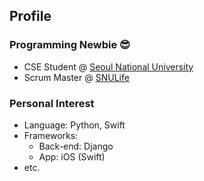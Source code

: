 ## Profile

### Programming Newbie 😎
* CSE Student @ [Seoul National University](https://cse.snu.ac.kr/)
* Scrum Master @ [SNULife](https://snulife.com/)

### Personal Interest
* Language: Python, Swift
* Frameworks: 
  * Back-end: Django
  * App: iOS (Swift)
* etc.


<!--
**csehuman/csehuman** is a ✨ _special_ ✨ repository because its `README.md` (this file) appears on your GitHub profile.

Here are some ideas to get you started:

- 🔭 I’m currently working on ...
- 🌱 I’m currently learning ...
- 👯 I’m looking to collaborate on ...
- 🤔 I’m looking for help with ...
- 💬 Ask me about ...
- 📫 How to reach me: ...
- 😄 Pronouns: ...
- ⚡ Fun fact: ...
-->
